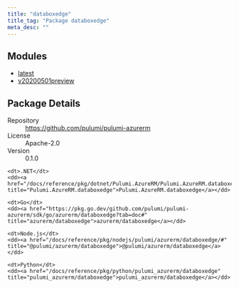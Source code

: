 ```yaml
---
title: "databoxedge"
title_tag: "Package databoxedge"
meta_desc: ""
---
```


<!-- WARNING: this file was generated by Pulumi Docs Generator. -->
<!-- Do not edit by hand unless you're certain you know what you are doing! -->



<h2 id="modules">Modules</h2>
<ul class="api">
    <li><a href="latest/" title="latest"><span class="symbol module"></span>latest</a></li>
    <li><a href="v20200501preview/" title="v20200501preview"><span class="symbol module"></span>v20200501preview</a></li>
</ul>

<h2 id="package-details">Package Details</h2>
<dl class="package-details">
	<dt>Repository</dt>
	<dd><a href="https://github.com/pulumi/pulumi-azurerm">https://github.com/pulumi/pulumi-azurerm</a></dd>
	<dt>License</dt>
	<dd>Apache-2.0</dd>
	<dt>Version</dt>
	<dd>0.1.0</dd>
</dl>



<dl class="tabular">

    <dt>.NET</dt>
    <dd><a href="/docs/reference/pkg/dotnet/Pulumi.AzureRM/Pulumi.AzureRM.databoxedge.html" title="Pulumi.AzureRM.databoxedge">Pulumi.AzureRM.databoxedge</a></dd>

    <dt>Go</dt>
    <dd><a href="https://pkg.go.dev/github.com/pulumi/pulumi-azurerm/sdk/go/azurerm/databoxedge?tab=doc#" title="azurerm/databoxedge">azurerm/databoxedge</a></dd>

    <dt>Node.js</dt>
    <dd><a href="/docs/reference/pkg/nodejs/pulumi/azurerm/databoxedge/#" title="@pulumi/azurerm/databoxedge">@pulumi/azurerm/databoxedge</a></dd>

    <dt>Python</dt>
    <dd><a href="/docs/reference/pkg/python/pulumi_azurerm/databoxedge" title="pulumi_azurerm/databoxedge">pulumi_azurerm/databoxedge</a></dd>

</dl>

